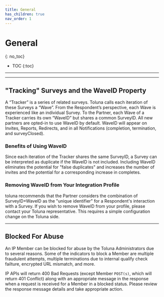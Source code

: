 ```yaml
---
title: General
has_children: true
nav_order: 1
---
```


# General
{: no_toc}

* TOC
{:toc}

---



---

## "Tracking" Surveys and the WaveID Property

A “Tracker” is a series of related surveys. Toluna calls each iteration of these Surveys a “Wave”. From the Respondent’s perspective, each Wave is experienced like an individual Survey. To the Partner, each Wave of a Tracker carries its own “WaveID” but shares a common SurveyID. All new partners are opted-in to use WaveID by default. WaveID will appear on Invites, Reports, Redirects, and in all Notifications (completion, termination, and surveyClosed).

### Benefits of Using WaveID

Since each iteration of the Tracker shares the same SurveyID, a Survey can be interpreted as duplicate if the WaveID is not included. Including WaveID eliminates the potential for "false duplicates" and increases the number of invites and the potential for a corresponding increase in completes.

### Removing WaveID from Your Integration Profile

toluna recommends that the Partner considers the combination of SurveyID+WaveID as the "unique identifier" for a Respondent's interaction with a Survey. If you wish to remove WaveID from your profile, please contact your Toluna representative. This requires a simple configuration change on the Toluna side.

---

## Blocked For Abuse

An IP Member can be blocked for abuse by the Toluna Administrators due to several reasons. Some of the indicators to block a Member are multiple fraudulent attempts, multiple terminations due to internal qualify check failture, encrypted URL mismatch, and more.

IP APIs will return 400 Bad Requests (except Member ```POST(s)```, which will return 401 Conflict) along with an appropriate message in the response when a request is received for a Member in a blocked status. Please review the response message details and take appropriate action.


